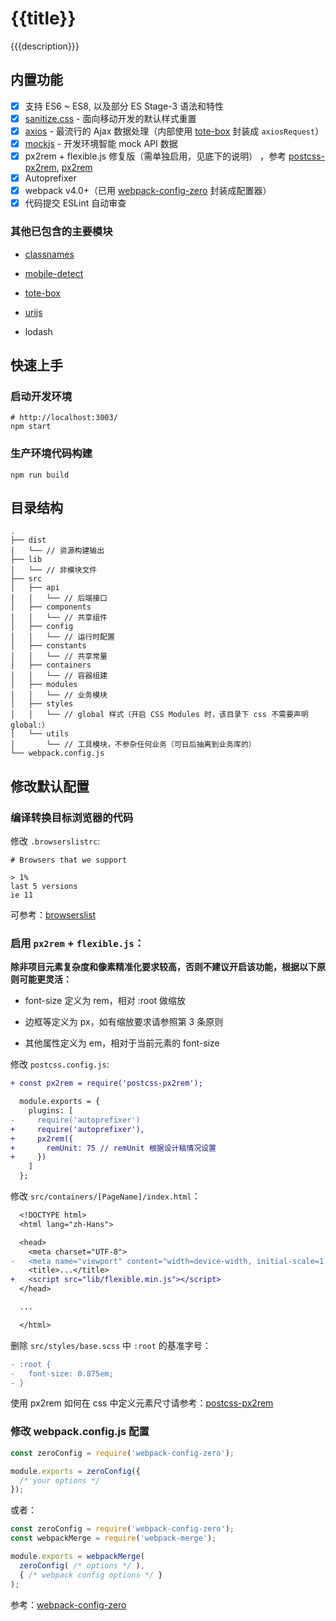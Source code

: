 # {{title}}

{{{description}}}

## 内置功能

* [x] 支持 ES6 ~ ES8, 以及部分 ES Stage-3 语法和特性
* [x] [sanitize.css](https://github.com/csstools/sanitize.css) - 面向移动开发的默认样式重置
* [x] [axios](https://github.com/axios/axios) - 最流行的 Ajax 数据处理（内部使用 [tote-box](https://github.com/nicolaszhao/tote-box) 封装成 `axiosRequest`）
* [x] [mockjs](http://mockjs.com/) - 开发环境智能 mock API 数据
* [x] px2rem + flexible.js 修复版（需单独启用，见底下的说明） ，参考 [postcss-px2rem](https://www.npmjs.com/package/postcss-px2rem), [px2rem](https://www.npmjs.com/package/px2rem)
* [x] Autoprefixer
* [x] webpack v4.0+（已用 [webpack-config-zero](https://www.npmjs.com/package/webpack-config-zero) 封装成配置器）
* [x] 代码提交 ESLint 自动审查

### 其他已包含的主要模块

* [classnames](https://www.npmjs.com/package/classnames)

* [mobile-detect](https://www.npmjs.com/package/mobile-detect)

* [tote-box](https://www.npmjs.com/package/tote-box)

* [urijs](https://www.npmjs.com/package/urijs)
* lodash

## 快速上手

### 启动开发环境

```shell
# http://localhost:3003/
npm start
```

### 生产环境代码构建

```shell
npm run build
```

## 目录结构

```shell
.
├── dist
│   └── // 资源构建输出
├── lib
│   └── // 非模块文件
├── src
│   ├── api
│   │   └── // 后端接口
│   ├── components
│   │   └── // 共享组件
│   ├── config
│   │   └── // 运行时配置
│   ├── constants
│   │   └── // 共享常量
│   ├── containers
│   │   └── // 容器组建
│   ├── modules
│   │   └── // 业务模块
│   ├── styles
│   │   └── // global 样式（开启 CSS Modules 时，该目录下 css 不需要声明 global:）
│   └── utils
│       └── // 工具模块，不参杂任何业务（可日后抽离到业务库的）
└── webpack.config.js
```

## 修改默认配置

### 编译转换目标浏览器的代码

修改 `.browserslistrc`:

```shell
# Browsers that we support

> 1%
last 5 versions
ie 11
```

可参考：[browserslist](https://github.com/ai/browserslist)

### 启用 `px2rem` + `flexible.js`：

**除非项目元素复杂度和像素精准化要求较高，否则不建议开启该功能，根据以下原则可能更灵活：**

- font-size 定义为 rem，相对 :root 做缩放

- 边框等定义为 px，如有缩放要求请参照第 3 条原则

- 其他属性定义为 em，相对于当前元素的 font-size


修改 `postcss.config.js`:

```diff
+ const px2rem = require('postcss-px2rem');

  module.exports = {
    plugins: [
-     require('autoprefixer')
+     require('autoprefixer'),
+     px2rem({
+       remUnit: 75 // remUnit 根据设计稿情况设置
+     })
    ]
  };
```

修改 `src/containers/[PageName]/index.html`：

```diff
  <!DOCTYPE html>
  <html lang="zh-Hans">

  <head>
    <meta charset="UTF-8">
-   <meta name="viewport" content="width=device-width, initial-scale=1.0, minimum-scale=1, maximum-scale=1, user-scalable=no, viewport-fit=cover">
    <title>...</title>
+  	<script src="lib/flexible.min.js"></script>
  </head>

  ...

  </html>

```

删除  `src/styles/base.scss` 中 `:root`  的基准字号：

```diff
- :root {
-   font-size: 0.875em;
- }
```

使用 px2rem 如何在 css 中定义元素尺寸请参考：[postcss-px2rem](https://www.npmjs.com/package/postcss-px2rem) 

### 修改 webpack.config.js 配置

```js
const zeroConfig = require('webpack-config-zero');

module.exports = zeroConfig({
  /* your options */
});
```

或者：

```js
const zeroConfig = require('webpack-config-zero');
const webpackMerge = require('webpack-merge');

module.exports = webpackMerge(
  zeroConfig( /* options */ ), 
  { /* webpack config options */ }
);
```

参考：[webpack-config-zero](https://www.npmjs.com/package/webpack-config-zero)
